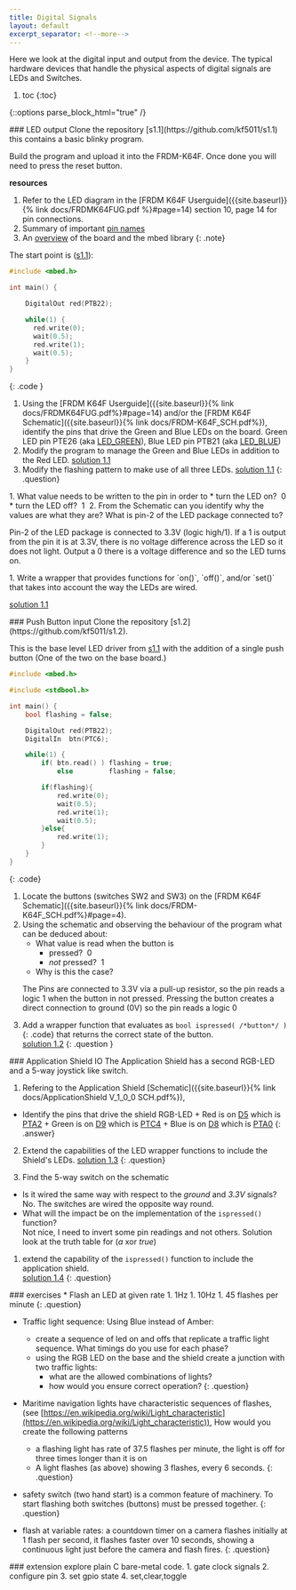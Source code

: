 ```yaml
---
title: Digital Signals
layout: default
excerpt_separator: <!--more-->
---
```

Here we look at the digital input and output from the device.
The typical hardware devices that handle the physical aspects of digital signals are LEDs and Switches.
<!--more-->
1. toc
{:toc}

{::options parse_block_html="true" /}

<section class="exercise">
### LED output
Clone the repository [s1.1](https://github.com/kf5011/s1.1)
this contains a basic blinky program.

Build the program and upload it into the FRDM-K64F.  Once done you will need to press the reset button.

**resources**
  1. Refer to the LED diagram in the [FRDM K64F Userguide]({{site.baseurl}}{% link docs/FRDMK64FUG.pdf %}#page=14) section 10, page 14 for pin connections.
  2. Summary of important [pin names](https://os.mbed.com/teams/Freescale/wiki/frdm-k64f-pinnames)
  3. An [overview](https://os.mbed.com/platforms/FRDM-K64F/) of the board and the mbed library
{: .note}

The start point is ([s1.1](https://github.com/kf5011/s1.1)):
```c
#include <mbed.h>

int main() {

    DigitalOut red(PTB22);

    while(1) {
      red.write(0);
      wait(0.5);
      red.write(1);
      wait(0.5);
    }
}
```
{: .code }

 1. Using the [FRDM K64F Userguide]({{site.baseurl}}{% link docs/FRDMK64FUG.pdf%}#page=14) and/or the [FRDM K64F Schematic]({{site.baseurl}}{% link docs/FRDM-K64F_SCH.pdf%}), identify the pins that drive the Green and Blue LEDs on the board.
  <span class="answer">Green LED pin PTE26 (aka [LED_GREEN](https://os.mbed.com/teams/Freescale/wiki/frdm-k64f-pinnames)), Blue LED pin PTB21 (aka [LED_BLUE](https://os.mbed.com/teams/Freescale/wiki/frdm-k64f-pinnames))</span>
 1. Modify the program to manage the Green and Blue LEDs in addition to the Red LED.  <span class="answer">[solution 1.1](https://github.com/dr-alun-moon/solution1.1)</span>
 1. Modify the flashing pattern to make use of all three LEDs.
 <span class="answer">[solution 1.1](https://github.com/dr-alun-moon/solution1.1)</span>
{: .question}


<section class="question">
1. What value needs to be written to the pin in order to
 * turn the LED on? <span class="answer">&nbsp;0&nbsp;</span>
 * turn the LED off? <span class="answer">&nbsp;1&nbsp;</span>
2. From the Schematic can you identify why the values are what they are?  
<span class="hint">What is pin-2 of the LED package connected to?</span>    
<p class="answer">   
Pin-2 of the LED package is connected to 3.3V (logic high/1).   
If a 1 is output from the pin it is at 3.3V, there is no voltage difference across the LED so it does not light.   
Output a 0 there is a voltage difference and so the LED turns on. </p>
</section>

<section class="question">
1.  Write a wrapper that provides functions for `on()`, `off()`, and/or `set()` that takes into account the way the LEDs are wired.

<span class="answer">[solution 1.1](https://github.com/dr-alun-moon/solution1.1)
</span>
</section>
</section>

<section class="exercise">
### Push Button input
Clone the repository [s1.2](https://github.com/kf5011/s1.2).

This is the base level LED driver from [s1.1](https://github.com/kf5011/s1.1) with the addition of a single push button (One of the two on the base board.)

```c
#include <mbed.h>

#include <stdbool.h>

int main() {
    bool flashing = false;

    DigitalOut red(PTB22);
    DigitalIn  btn(PTC6);

    while(1) {
        if( btn.read() ) flashing = true;
            else         flashing = false;

        if(flashing){
            red.write(0);
            wait(0.5);
            red.write(1);
            wait(0.5);
        }else{
            red.write(1);
        }
    }
}
```
{: .code}

1. Locate the buttons (switches SW2 and SW3) on the [FRDM K64F Schematic]({{site.baseurl}}{% link docs/FRDM-K64F_SCH.pdf%}#page=4).
2. Using the schematic and observing the behaviour of the program what can be deduced about:
    * What value is read when the button is
        + pressed? <span class="answer">&nbsp;0&nbsp;</span>
        + _not_ pressed? <span class="answer">&nbsp;1&nbsp;</span>
    * Why is this the case?   
    <p class="answer">The Pins are connected to 3.3V via a pull-up resistor, so the pin reads a logic 1 when the button in not pressed.  Pressing the button creates a direct connection to ground (0V) so the pin reads a logic 0</p>
1. Add a wrapper function that evaluates as
  `bool ispressed( /*button*/ )`{: .code}
  that returns the correct state of the button.   
  <span class="answer">[solution 1.2](https://github.com/dr-alun-moon/solution1.2/)</span>
{: .question }
</section>

<section class="exercise">
### Application Shield IO
The Application Shield has a second RGB-LED and a 5-way joystick like switch.

1. Refering to the Application Shield [Schematic]({{site.baseurl}}{% link docs/ApplicationShield V_1_0_0 SCH.pdf%}),
  * Identify the pins that drive the shield RGB-LED
        + Red is on [D5](https://os.mbed.com/teams/Freescale/wiki/frdm-k64f-pinnames) which is  [PTA2](https://os.mbed.com/teams/Freescale/wiki/frdm-k64f-pinnames)
        + Green is on [D9](https://os.mbed.com/teams/Freescale/wiki/frdm-k64f-pinnames) which is  [PTC4](https://os.mbed.com/teams/Freescale/wiki/frdm-k64f-pinnames)
        + Blue is on [D8](https://os.mbed.com/teams/Freescale/wiki/frdm-k64f-pinnames) which is  [PTA0](https://os.mbed.com/teams/Freescale/wiki/frdm-k64f-pinnames)
        {: .answer}
2. Extend the capabilities of the LED wrapper functions to include the Shield's LEDs. <span class="answer">[solution 1.3](https://github.com/dr-alun-moon/solution-1.3/)</span>
{: .question}

1. Find the 5-way switch on the schematic
  * Is it wired the same way with respect to the _ground_ and _3.3V_ signals?   
  <span class="answer">No.  The switches are wired the opposite way round.</span>
  * What will the impact be on the implementation of the `ispressed()` function?  
  <span class="answer">Not nice, I need to invert some pin readings and not others.  Solution look at the truth table for (_a_ xor _true_)</span>
1. extend the capability of the `ispressed()` function to include the application shield.  
<span class="answer">[solution 1.4](https://github.com/dr-alun-moon/solution-1.4/)</span>
  {: .question}

</section>

<section class="exercise">
### exercises
* Flash an LED at given rate
    1. 1Hz
    1. 10Hz
    1. 45 flashes per minute
{: .question}

* Traffic light sequence:  Using Blue instead of Amber:
  * create a sequence of led on and offs that replicate a traffic light sequence.  What timings do you use for each phase?
  * using the RGB LED on the base and the shield create a junction with two traffic lights:
    + what are the allowed combinations of lights?
    + how would you ensure correct operation?
{: .question}


* Maritime navigation lights have characteristic sequences of flashes,
  (see [https://en.wikipedia.org/wiki/Light_characteristic](https://en.wikipedia.org/wiki/Light_characteristic)),
  How would you create the following patterns
  + a flashing light has rate of 37.5 flashes per minute, the light is off for three times longer than it is on
  + A light flashes (as above) showing 3 flashes, every 6 seconds.
{: .question}

* safety switch (two hand start) is a common feature of machinery.  To start flashing both switches (buttons) must be pressed together.
{: .question}

* flash at variable rates:  a countdown timer on a camera flashes initially at 1 flash per second, it flashes faster over 10 seconds, showing a continuous light just before the camera and flash fires.
{: .question}
</section>

<section class="exercise">
### extension
explore plain C bare-metal code.
1. gate clock signals
2. configure pin
3. set gpio state
4. set,clear,toggle
</section>
